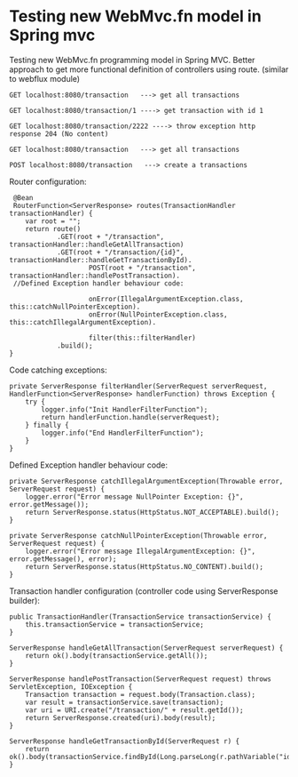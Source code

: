 # Testing new WebMvc.fn model in Spring mvc #

Testing new WebMvc.fn programming model in Spring MVC. Better approach to get more functional definition
of controllers using route. (similar to webflux module)


    GET localhost:8080/transaction   ---> get all transactions

    GET localhost:8080/transaction/1 ----> get transaction with id 1

    GET localhost:8080/transaction/2222 ----> throw exception http response 204 (No content)

    GET localhost:8080/transaction   ---> get all transactions

    POST localhost:8080/transaction   ---> create a transactions


Router configuration:

     @Bean
     RouterFunction<ServerResponse> routes(TransactionHandler transactionHandler) {
        var root = "";
        return route()
                .GET(root + "/transaction", transactionHandler::handleGetAllTransaction)
                .GET(root + "/transaction/{id}", transactionHandler::handleGetTransactionById).
                        POST(root + "/transaction", transactionHandler::handlePostTransaction).
     //Defined Exception handler behaviour code:

                        onError(IllegalArgumentException.class, this::catchNullPointerException).
                        onError(NullPointerException.class, this::catchIllegalArgumentException).

                        filter(this::filterHandler)
                .build();
    }

Code catching exceptions:

    private ServerResponse filterHandler(ServerRequest serverRequest, HandlerFunction<ServerResponse> handlerFunction) throws Exception {
        try {
            logger.info("Init HandlerFilterFunction");
            return handlerFunction.handle(serverRequest);
        } finally {
            logger.info("End HandlerFilterFunction");
        }
    }

Defined Exception handler behaviour code:

    private ServerResponse catchIllegalArgumentException(Throwable error, ServerRequest request) {
        logger.error("Error message NullPointer Exception: {}", error.getMessage());
        return ServerResponse.status(HttpStatus.NOT_ACCEPTABLE).build();
    }

    private ServerResponse catchNullPointerException(Throwable error, ServerRequest request) {
        logger.error("Error message IllegalArgumentException: {}", error.getMessage(), error);
        return ServerResponse.status(HttpStatus.NO_CONTENT).build();
    }
    
 
Transaction handler configuration (controller code using ServerResponse builder):

    public TransactionHandler(TransactionService transactionService) {
        this.transactionService = transactionService;
    }

    ServerResponse handleGetAllTransaction(ServerRequest serverRequest) {
        return ok().body(transactionService.getAll());
    }

    ServerResponse handlePostTransaction(ServerRequest request) throws ServletException, IOException {
        Transaction transaction = request.body(Transaction.class);
        var result = transactionService.save(transaction);
        var uri = URI.create("/transaction/" + result.getId());
        return ServerResponse.created(uri).body(result);
    }

    ServerResponse handleGetTransactionById(ServerRequest r) {
        return ok().body(transactionService.findById(Long.parseLong(r.pathVariable("id"))));
    }

